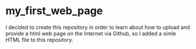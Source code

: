 # my_first_web_page
I decided to create this repository in order to learn about how to upload and provide a html web page on the Internet via Github, so
I added a simle HTML file to this repository.
